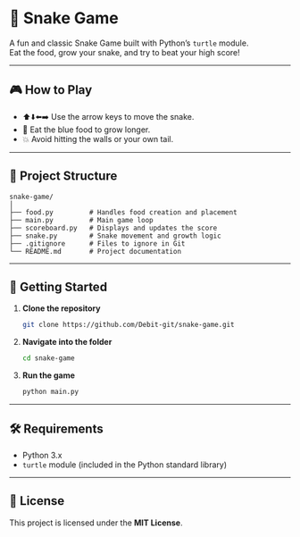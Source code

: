 # 🐍 Snake Game

A fun and classic Snake Game built with Python’s `turtle` module.  
Eat the food, grow your snake, and try to beat your high score!

---

## 🎮 How to Play
- ⬆️⬇️⬅️➡️ Use the arrow keys to move the snake.
- 🍎 Eat the blue food to grow longer.
- 💥 Avoid hitting the walls or your own tail.

---

## 📂 Project Structure
```
snake-game/
│
├── food.py         # Handles food creation and placement
├── main.py         # Main game loop
├── scoreboard.py   # Displays and updates the score
├── snake.py        # Snake movement and growth logic
├── .gitignore      # Files to ignore in Git
└── README.md       # Project documentation
```
---

## 🚀 Getting Started

1. **Clone the repository**
   ```bash
   git clone https://github.com/Debit-git/snake-game.git
   ```

2. **Navigate into the folder**
   ```bash
   cd snake-game
   ```

3. **Run the game**
   ```bash
   python main.py
   ```

---

## 🛠 Requirements
- Python 3.x
- `turtle` module (included in the Python standard library)

---

## 📜 License
This project is licensed under the **MIT License**.
